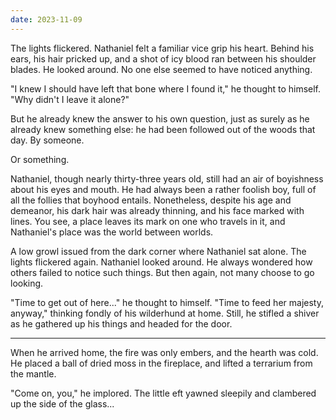 ```yaml
---
date: 2023-11-09
---
```


<!--
I'm at my first Shut Up & Write event in Eugene, Oregon on November 9th, 2023. It's about 6:15 PM.

I am not really sure what I'm doing here. I guess the premise is to spend an hour writing *whatever*. So, I suppose that's what I will do... :P

---

I was thinking about writing some kind of journal of spirituality. So perhaps I will give that a try. Something along the lines of *An Inward Life*.

---

My friend Camille made a costume that a character in one of her dreams was wearing. How charming is that? But most charming of all was the way she transformed when she finally put the finished costume on for the first time. Something seemed to come alive within her, in that moment. Is that Magick?

---

I don't know why I'm so interested in defining all these terms of spirit, spirits, and magic. I wonder what that's about, my drive to define?

---

Mr. Piano Man here seems to be channeling the Ethiopian musical pricess-nun. What was her name again?

---

I wonder how long it will take to actually settle into this motion enough to have something worth writing down. I guess we'll see. One thing's likely—that turn will not be helped by constant self-monitoring or self-consciousness. Then again, I'm not exactly sure how to turn that OFF...

---

I suppose one is perhaps supposed to come to these things with some kind of pre-formed idea. Or at least to be a more practiced improviser than I am at the moment.

---

One thing I could write about would be to tell the story of what happened in the woods in a more imaginative way. What would happen if I gave myself permission to depart from the factual?

---

I am noticing that the way I generally come by ideas about what to write is much more impressionistic than all of this. Usually there is some image I have in mind, or some turn of phrase that animates things.

---

I have the most distinct sense of *dejà vu* right now. Not that I've had this exact experience, precisely, but more that I've written very similar words to all this. I'm sure I probably have, to be honest.

---

Phew. Mr. Piano Guy was getting to be a bit much. Now I have some music of my own playing—much better!

---

Huh?

What is this place? How did I get here?

When I went to sleep...

---

This morning, when I woke up, I thought everything was normal, until I looked in the mirror. Before I tell you what I saw in the mirror
-->

The lights flickered. Nathaniel felt a familiar vice grip his heart. Behind his ears, his hair pricked up, and a shot of icy blood ran between his shoulder blades. He looked around. No one else seemed to have noticed anything.

"I knew I should have left that bone where I found it," he thought to himself. "Why didn't I leave it alone?"

But he already knew the answer to his own question, just as surely as he already knew something else: he had been followed out of the woods that day. By someone.

Or something.

Nathaniel, though nearly thirty-three years old, still had an air of boyishness about his eyes and mouth. He had always been a rather foolish boy, full of all the follies that boyhood entails. Nonetheless, despite his age and demeanor, his dark hair was already thinning, and his face marked with lines. You see, a place leaves its mark on one who travels in it, and Nathaniel's place was the world between worlds.

A low growl issued from the dark corner where Nathaniel sat alone. The lights flickered again. Nathaniel looked around. He always wondered how others failed to notice such things. But then again, not many choose to go looking.

"Time to get out of here..." he thought to himself. "Time to feed her majesty, anyway," thinking fondly of his wilderhund at home. Still, he stifled a shiver as he gathered up his things and headed for the door.

---

When he arrived home, the fire was only embers, and the hearth was cold. He placed a ball of dried moss in the fireplace, and lifted a terrarium from the mantle.

"Come on, you," he implored. The little eft yawned sleepily and clambered up the side of the glass...

